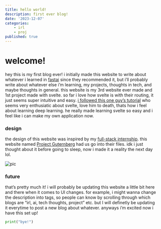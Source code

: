 ```yaml
---
title: hello world!
description: first ever blog!
date: '2023-12-07'
categories:
    - irl
    - proj
published: true
---
```


# welcome!

hey this is my first blog ever! i initially made this website to write about whatever i learned in [fastai](https://course.fast.ai/) since they recommended it, but i’ll probably write about whatever else i’m learning, my projects, thoughts in tech, and maybe thoughts in general. this website is my 3rd website ever made and 1st project made with svelte. so far i love how svelte is with their routing, it just seems super intuitive and easy. [i followed this one guy’s tutorial](https://youtu.be/RhScu3uqGd0?si=ApvfnzqUpuKrzOBw) who seems very enthusiatic about svelte, love him to death, thats how i feel about learning deep learning. he really made learning svelte so easy and i feel like i can make my own application now. 

### design

the design of this website was inspired by my [full-stack internship](https://docs.google.com/presentation/d/1ixu9gwniqd5SCqLkZ6DLznSsu6Qjoun_gh1KG-HIchE/edit#slide=id.p). this website named [Project Guternberg](https://www.gutenberg.org/) had us go into their files. idk i just thought about it before going to sleep, now i made it a reality the next day lol.

![pic](index.png)

### future

that’s pretty much it! i will probably be updating this website a little bit here and there when it comes to UI changes. for example, i might wanna change the description into tags, so people can know by scrolling through which blogs are “irl, ai, tech thoughts, project” etc. but I will definetly be updating it everytime to post a new blog about whatever. anyways i’m excited now i have this set up!

```python
print("bye!")
```